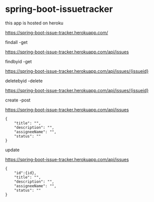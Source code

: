 # spring-boot-issuetracker

this app is hosted on heroku

https://spring-boot-issue-tracker.herokuapp.com/

findall -get

https://spring-boot-issue-tracker.herokuapp.com/api/issues

findbyid -get

https://spring-boot-issue-tracker.herokuapp.com/api/issues/{issueid}

deletebyid -delete

https://spring-boot-issue-tracker.herokuapp.com/api/issues/{issueid}

create -post

https://spring-boot-issue-tracker.herokuapp.com/api/issues

    {
        "title": "",
        "description": "",
        "assigneeName": "",
        "status": ""
    }

update

https://spring-boot-issue-tracker.herokuapp.com/api/issues
    
    {
        "id":{id},
        "title": "",
        "description": "",
        "assigneeName": "",
        "status": ""
    }

